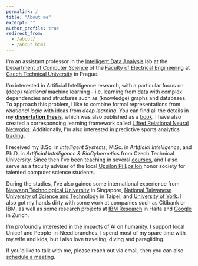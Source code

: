 ```yaml
---
permalink: /
title: "About me"
excerpt: ""
author_profile: true
redirect_from: 
  - /about/
  - /about.html
---
```


I'm an assistant professor in the [Intelligent Data Analysis](http://ida.fel.cvut.cz) lab at the [Department of Computer Science](http://cs.fel.cvut.cz/) of the [Faculty of Electrical Engineering](https://www.fel.cvut.cz/en) at [Czech Technical University](https://www.cvut.cz/en) in Prague.

I'm interested in Artificial Intelligence research, with a particular focus on (deep) *relational* machine learning - i.e. learning from data with complex dependencies and structures such as (knowledge) graphs and databases. 
To approach this problem, I like to combine formal representations from *relational logic* with ideas from *deep learning*. 
You can find all the details in my [**dissertation thesis**](/publication/dissertation), which was also published as a [book](https://www.iospress.com/catalog/books/deep-learning-with-relational-logic-representations). 
I have also created a corresponding learning framework called [Lifted Relational Neural Networks](/portfolio/lrnns).
Additionally, I'm also interested in predictive sports analytics [trading](https://www.sciencedirect.com/science/article/pii/S0169207022000292).

I received my B.Sc. in *Intelligent Systems*, M.Sc. in *Artificial Intelligence*, and Ph.D. in *Artificial Intelligence & BioCybernetics* from Czech Technical University. 
Since then I've been teaching in several [courses](teaching.md), and I also serve as a faculty adviser of the local [Upsilon Pi Epsilon](http://upe.cvut.cz/) honor society for talented computer science students.

During the studies, I've also gained some international experience from [Nanyang Technological University](https://www.ntu.edu.sg/) in Singapore, [National Taiwanese University of Science and Technology](https://www.ntust.edu.tw/?Lang=en) in Taipei, and [University of York](https://www.york.ac.uk/). 
I also got my hands dirty with some work at companies such as Citibank or IBM, as well as some research projects at [IBM Research](https://www.research.ibm.com/labs/haifa/) in Haifa and [Google](https://research.google/locations/zurich/) in Zurich.

I'm profoundly interested in the [impacts of AI](https://medium.com/@sir.gustav/five-human-dangers-of-artificial-intelligence-ccf2ae4b92c7) on humanity. I support local Unicef and People-in-Need  branches. I spend most of my spare time with my wife and kids, but I also love traveling, diving and paragliding.

If you'd like to talk with me, please reach out via email, then you can also [schedule a meeting](https://calendar.app.google/4j4pUxFG8AykacBJ6).